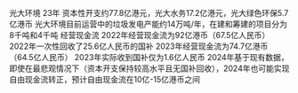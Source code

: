 光大环境
23年 资本性开支约77.8亿港元，光大水务17.2亿港元，光大绿色环保5.7亿港币
光大环境目前运营中的垃圾发电产能约14万吨/年，在建和筹建的项目分为8千吨和4千吨
经营现金流
    2022年经营现金流为92亿港币（67.5亿人民币）   2022年一次性回收了25.6亿人民币的国补
    2023年经营现金流为74.7亿港币（64.5亿人民币） 2023年实际收到国补仅为1.6亿人民币
    2024年基于现有数据，即使在最悲观情况下（资本开支保持较高水平且无国补回收），2024年也可能实现自由现金流转正，预计自由现金流在10亿-15亿港币之间
